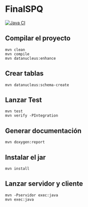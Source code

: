 # FinalSPQ

[![Java CI](https://github.com/ibaicarracedo/FinalSPQ/actions/workflows/ci.yml/badge.svg)](https://github.com/ibaicarracedo/FinalSPQ/actions/workflows/ci.yml)


## Compilar el proyecto

    mvn clean 
    mvn compile 
    mvn datanucleus:enhance

## Crear tablas

    mvn datanucleus:schema-create

## Lanzar Test

    mvn test
    mvn verify -PIntegration

## Generar documentación
    
    mvn doxygen:report

## Instalar el jar

    mvn install

## Lanzar servidor y cliente

    mvn -Pservidor exec:java
    mvn exec:java

 

